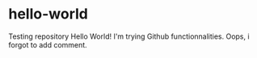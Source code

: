 # hello-world
Testing repository
Hello World! I'm trying Github functionnalities.
Oops, i forgot to add comment.
